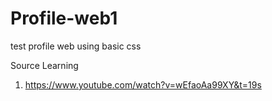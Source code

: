# Profile-web1
test profile web using basic css

Source Learning 
1. https://www.youtube.com/watch?v=wEfaoAa99XY&t=19s
